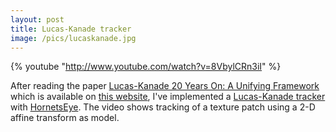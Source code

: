 ```yaml
---
layout: post
title: Lucas-Kanade tracker
image: /pics/lucaskanade.jpg
---
```


{% youtube "http://www.youtube.com/watch?v=8VbylCRn3iI" %}

After reading the paper [Lucas-Kanade 20 Years On: A Unifying Framework][1] which is available on [this website][2], I've implemented a [Lucas-Kanade tracker][3] with [HornetsEye]. The video shows tracking of a texture patch using a 2-D affine transform as model.

[1]: http://www.ri.cmu.edu/pub_files/pub3/baker_simon_2004_1/baker_simon_2004_1.pdf
[2]: http://www.ri.cmu.edu/projects/project_515.html
[3]: http://www.wedesoft.de/hornetseye-api/file.Applications.html#Lucas-Kanade_Tracker
[HornetsEye]: http://www.wedesoft.de/hornetseye-api/
